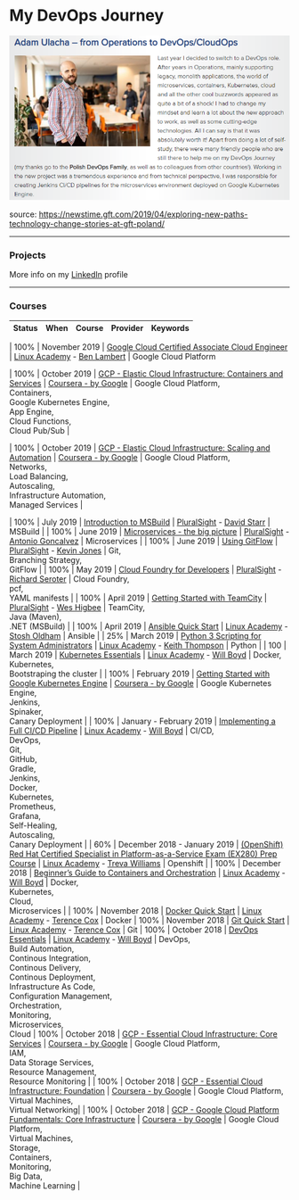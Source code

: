 # My DevOps Journey

![alt text](DevOps.png?raw=true)

source: https://newstime.gft.com/2019/04/exploring-new-paths-technology-change-stories-at-gft-poland/

---
### Projects
More info on my [LinkedIn](https://www.linkedin.com/in/adam-ulacha-3b96a75/) profile

---
### Courses

| Status   | When     | Course        | Provider      | Keywords           |     
| -------- | -------- | ------------- | ------------- | ------------------ |

|       100%        | November 2019 | [Google Cloud Certified Associate Cloud Engineer](https://linuxacademy.com/cp/modules/view/id/238) | [Linux Academy](https://linuxacademy.com/) - [Ben Lambert](https://www.linkedin.com/in/sowhelmed/) | Google Cloud Platform

|       100%        | October 2019  | [GCP - Elastic Cloud Infrastructure: Containers and Services](https://www.coursera.org/learn/gcp-infrastructure-containers-services/)       | [Coursera - by Google](https://www.coursera.org/programs/gcp-courses-gtm-sep18-u0w20) | Google Cloud Platform,<br>Containers,<br>Google Kubernetes Engine,<br>App Engine,<br>Cloud Functions,<br>Cloud Pub/Sub |


|       100%        | October 2019  | [GCP - Elastic Cloud Infrastructure: Scaling and Automation](https://www.coursera.org/learn/gcp-infrastructure-scaling-automation/)       | [Coursera - by Google](https://www.coursera.org/programs/gcp-courses-gtm-sep18-u0w20) | Google Cloud Platform,<br>Networks,<br>Load Balancing,<br>Autoscaling,<br>Infrastructure Automation,<br>Managed Services |


|    100%           | July 2019  | [Introduction to MSBuild](https://app.pluralsight.com/library/courses/msbuild) | [PluralSight](https://pluralsight.com/) - [David Starr](https://app.pluralsight.com/profile/author/david-starr) | MSBuild |
|    100%           |  June 2019  | [Microservices - the big picture](https://app.pluralsight.com/library/courses/microservices-big-picture) | [PluralSight](https://pluralsight.com/) - [Antonio Goncalvez](https://antoniogoncalves.org/about/) | Microservices |
|    100%           | June 2019  | [Using GitFlow](https://app.pluralsight.com/library/courses/using-gitflow) | [PluralSight](https://pluralsight.com/) - [Kevin Jones](https://app.pluralsight.com/profile/author/kevin-jones) | Git,<br>Branching Strategy,<br>GitFlow |
|    100%           | May 2019  | [Cloud Foundry for Developers](https://app.pluralsight.com/library/courses/cloud-foundry-developers/) | [PluralSight](https://pluralsight.com/) - [Richard Seroter](https://seroter.wordpress.com/about/) | Cloud Foundry,<br>pcf,<br>YAML manifests |
|    100%           | April 2019  | [Getting Started with TeamCity](https://app.pluralsight.com/library/courses/teamcity-getting-started) | [PluralSight](https://pluralsight.com/) - [Wes Higbee](https://www.weshigbee.com/bio/) | TeamCity,<br>Java (Maven),<br>.NET (MSBuild) |
|    100%           | April 2019  | [Ansible Quick Start](https://linuxacademy.com/cp/modules/view/id/288) | [Linux Academy](https://linuxacademy.com/) - [Stosh Oldham](https://www.linkedin.com/in/stosh-c-oldham) | Ansible |
|    25%           | March 2019  | [Python 3 Scripting for System Administrators](https://linuxacademy.com/cp/modules/view/id/168) | [Linux Academy](https://linuxacademy.com/) - [Keith Thompson](https://linuxacademy.com/blog/linux-academy/employee-spotlight-keith-thompson-devops-training-architect/) | Python |
|    100           | March 2019  | [Kubernetes Essentials](https://linuxacademy.com/cp/modules/view/id/281) | [Linux Academy](https://linuxacademy.com/) - [Will Boyd](https://linuxacademy.com/blog/linuxacademy-com/behind-the-scenes/employee-spotlight-will-boyd-devops-training-architect/) | Docker,<br>Kubernetes,<br>Bootstraping the cluster  |
|    100%           | February 2019  | [Getting Started with Google Kubernetes Engine](https://www.coursera.org/learn/google-kubernetes-engine/home/welcome) | [Coursera - by Google](https://www.coursera.org/learn/google-kubernetes-engine/home/welcome) | Google Kubernetes Engine,<br>Jenkins,<br>Spinaker,<br>Canary Deployment |
|    100%           | January - February 2019  | [Implementing a Full CI/CD Pipeline](https://linuxacademy.com/devops/training/course/name/implementing-a-full-ci-cd-pipeline) | [Linux Academy](https://linuxacademy.com/) - [Will Boyd](https://linuxacademy.com/blog/linuxacademy-com/behind-the-scenes/employee-spotlight-will-boyd-devops-training-architect/) | CI/CD,<br>DevOps,<br>Git,<br>GitHub,<br>Gradle,<br>Jenkins,<br>Docker,<br>Kubernetes,<br>Prometheus,<br>Grafana,<br>Self-Healing,<br>Autoscaling,<br>Canary Deployment |
|    60%           | December 2018 - January 2019  | [(OpenShift) Red Hat Certified Specialist in Platform-as-a-Service Exam (EX280) Prep Course](https://linuxacademy.com/cp/modules/view/id/149) | [Linux Academy](https://linuxacademy.com/) - [Treva Williams](https://www.openstack.org/community/speakers/profile/12618/treva-williams) | Openshift |
|     100%          | December 2018 | [Beginner’s Guide to Containers and Orchestration](https://linuxacademy.com/containers/training/course/name/beginners-guide-to-containers-and-orchestration) | [Linux Academy](https://linuxacademy.com/) - [Will Boyd](https://linuxacademy.com/blog/linuxacademy-com/behind-the-scenes/employee-spotlight-will-boyd-devops-training-architect/) | Docker,<br>Kubernetes,<br>Cloud,<br>Microservices |
|       100%        | November 2018 | [Docker Quick Start](https://linuxacademy.com/devops/training/course/name/docker-quick-start) | [Linux Academy](https://linuxacademy.com/) - [Terence Cox](https://linuxacademy.com/blog/linuxacademy-com/employee-spotlight-terry-cox/) | Docker
|       100%        | November 2018 | [Git Quick Start](https://linuxacademy.com/linux/training/course/name/git-quick-start) | [Linux Academy](https://linuxacademy.com/) - [Terence Cox](https://linuxacademy.com/blog/linuxacademy-com/employee-spotlight-terry-cox/) | Git
|       100%        | October 2018  | [DevOps Essentials](https://linuxacademy.com/devops/training/course/name/devops-essentials-2018) | [Linux Academy](https://linuxacademy.com/) - [Will Boyd](https://linuxacademy.com/blog/linuxacademy-com/behind-the-scenes/employee-spotlight-will-boyd-devops-training-architect/) | DevOps,<br>Build Automation,<br>Continous Integration,<br>Continous Delivery,<br>Continous Deployment,<br>Infrastructure As Code,<br>Configuration Management,<br>Orchestration,<br>Monitoring,<br>Microservices,<br>Cloud
|       100%        | October 2018  | [GCP - Essential Cloud Infrastructure: Core Services](https://www.coursera.org/learn/gcp-infrastructure-core-services) | [Coursera - by Google](https://www.coursera.org/programs/gcp-courses-gtm-sep18-u0w20) | Google Cloud Platform,<br>IAM,<br>Data Storage Services,<br>Resource Management,<br>Resource Monitoring |
|      100%         | October 2018  | [GCP - Essential Cloud Infrastructure: Foundation](https://www.coursera.org/learn/gcp-infrastructure-foundation)       | [Coursera - by Google](https://www.coursera.org/programs/gcp-courses-gtm-sep18-u0w20) | Google Cloud Platform,<br>Virtual Machines,<br>Virtual Networking|
|       100%        | October 2018  | [GCP - Google Cloud Platform Fundamentals: Core Infrastructure](https://www.coursera.org/learn/gcp-fundamentals)       | [Coursera - by Google](https://www.coursera.org/programs/gcp-courses-gtm-sep18-u0w20) | Google Cloud Platform,<br>Virtual Machines,<br>Storage,<br>Containers,<br>Monitoring,<br>Big Data,<br>Machine Learning |
